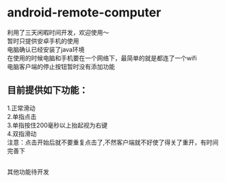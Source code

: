 # android-remote-computer
利用了三天闲暇时间开发，欢迎使用～  
暂时只提供安卓手机的使用  
电脑确认已经安装了java环境  
在使用的时候电脑和手机要在一个网络下，最简单的就是都连了一个wifi  
电脑客户端的停止按钮暂时没有添加功能  
##  目前提供如下功能：  
1.正常滑动  
2.单指点击  
3.单指按住200毫秒以上抬起视为右键  
4.双指滑动  
注意：点击开始后就不要重复点击了,不然客户端就不好使了得关了重开，有时间完善下  
##  
其他功能待开发  

